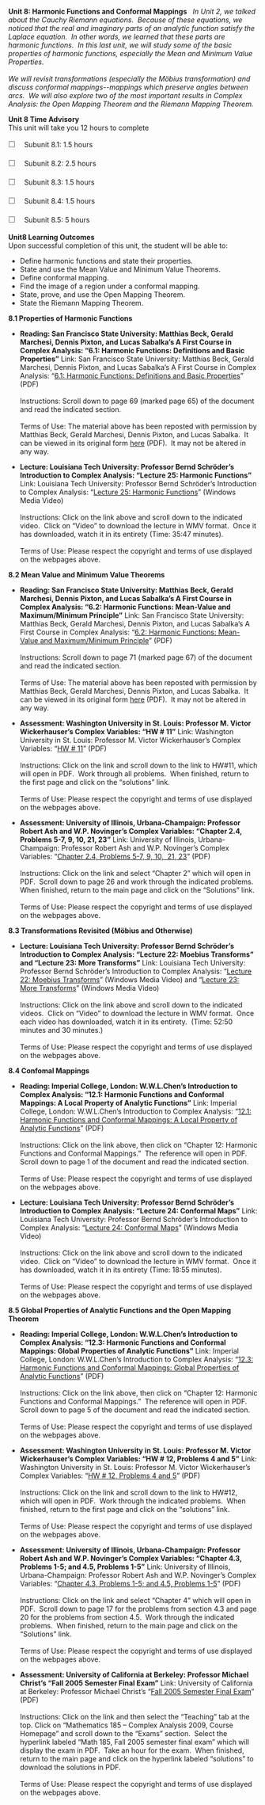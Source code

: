 **Unit 8: Harmonic Functions and Conformal Mappings** <span
id="8"></span> 
*In Unit 2, we talked about the Cauchy Riemann equations.  Because of
these equations, we noticed that the real and imaginary parts of an
analytic function satisfy the Laplace equation.  In other words, we
learned that these parts are harmonic functions.  In this last unit, we
will study some of the basic properties of harmonic functions,
especially the Mean and Minimum Value Properties.  
              
 We will revisit transformations (especially the Möbius transformation)
and discuss conformal mappings--mappings which preserve angles between
arcs.  We will also explore two of the most important results in Complex
Analysis: the Open Mapping Theorem and the Riemann Mapping Theorem.*

**Unit 8 Time Advisory**  
This unit will take you 12 hours to complete  
  
 <span
style="color: rgb(85, 85, 85); font-family: 'Myriad Pro', 'Gill Sans', 'Gill Sans MT', Calibri, sans-serif; font-size: 16px; line-height: 24px; text-align: left; -webkit-text-size-adjust: none; ">☐
   </span>Subunit 8.1: 1.5 hours  
  
 <span
style="color: rgb(85, 85, 85); font-family: 'Myriad Pro', 'Gill Sans', 'Gill Sans MT', Calibri, sans-serif; font-size: 16px; line-height: 24px; text-align: left; -webkit-text-size-adjust: none; ">☐
   </span>Subunit 8.2: 2.5 hours  
  
 <span
style="color: rgb(85, 85, 85); font-family: 'Myriad Pro', 'Gill Sans', 'Gill Sans MT', Calibri, sans-serif; font-size: 16px; line-height: 24px; text-align: left; -webkit-text-size-adjust: none; ">☐
   </span>Subunit 8.3: 1.5 hours  
  
 <span
style="color: rgb(85, 85, 85); font-family: 'Myriad Pro', 'Gill Sans', 'Gill Sans MT', Calibri, sans-serif; font-size: 16px; line-height: 24px; text-align: left; -webkit-text-size-adjust: none; ">☐
   </span>Subunit 8.4: 1.5 hours  
  
 <span
style="color: rgb(85, 85, 85); font-family: 'Myriad Pro', 'Gill Sans', 'Gill Sans MT', Calibri, sans-serif; font-size: 16px; line-height: 24px; text-align: left; -webkit-text-size-adjust: none; ">☐
   </span>Subunit 8.5: 5 hours

**Unit8 Learning Outcomes**  
Upon successful completion of this unit, the student will be able to:  
-   Define harmonic functions and state their properties.
-   State and use the Mean Value and Minimum Value Theorems.
-   Define conformal mapping.
-   Find the image of a region under a conformal mapping.
-   State, prove, and use the Open Mapping Theorem.
-   State the Riemann Mapping Theorem.

**8.1 Properties of Harmonic Functions** <span id="8.1"></span> 
-   **Reading: San Francisco State University: Matthias Beck, Gerald
    Marchesi, Dennis Pixton, and Lucas Sabalka’s A First Course in
    Complex Analysis: “6.1: Harmonic Functions: Definitions and Basic
    Properties”**
    Link: San Francisco State University: Matthias Beck, Gerald
    Marchesi, Dennis Pixton, and Lucas Sabalka’s A First Course in
    Complex Analysis: “[6.1: Harmonic Functions: Definitions and Basic
    Properties](https://resources.saylor.org/wwwresources/archived/site/wp-content/uploads/2012/01/complex.pdf)”
    (PDF)  
        
     Instructions: Scroll down to page 69 (marked page 65) of the
    document and read the indicated section.   
        
     Terms of Use: The material above has been reposted with permission
    by Matthias Beck, Gerald Marchesi, Dennis Pixton, and Lucas Sabalka.
     It can be viewed in its original form
    [here](http://math.sfsu.edu/beck/complex.html) (PDF).  It may not be
    altered in any way.

-   **Lecture: Louisiana Tech University: Professor Bernd Schröder’s
    Introduction to Complex Analysis: “Lecture 25: Harmonic Functions”**
    Link: Louisiana Tech University: Professor Bernd Schröder’s
    Introduction to Complex Analysis: “[Lecture 25: Harmonic
    Functions](http://www2.latech.edu/~schroder/comp_var_videos.htm)”
    (Windows Media Video)  
        
     Instructions: Click on the link above and scroll down to the
    indicated video.  Click on “Video” to download the lecture in WMV
    format.  Once it has downloaded, watch it in its entirety (Time:
    35:47 minutes).  
        
     Terms of Use: Please respect the copyright and terms of use
    displayed on the webpages above.

**8.2 Mean Value and Minimum Value Theorems** <span id="8.2"></span> 
-   **Reading: San Francisco State University: Matthias Beck, Gerald
    Marchesi, Dennis Pixton, and Lucas Sabalka’s A First Course in
    Complex Analysis: “6.2: Harmonic Functions: Mean-Value and
    Maximum/Minimum Principle”**
    Link: San Francisco State University: Matthias Beck, Gerald
    Marchesi, Dennis Pixton, and Lucas Sabalka’s A First Course in
    Complex Analysis: “[6.2: Harmonic Functions: Mean-Value and
    Maximum/Minimum
    Principle](https://resources.saylor.org/wwwresources/archived/site/wp-content/uploads/2012/01/complex.pdf)”
    (PDF)  
        
     Instructions: Scroll down to page 71 (marked page 67) of the
    document and read the indicated section.   
        
     Terms of Use: The material above has been reposted with permission
    by Matthias Beck, Gerald Marchesi, Dennis Pixton, and Lucas Sabalka.
     It can be viewed in its original form
    [here](http://math.sfsu.edu/beck/complex.html) (PDF).  It may not be
    altered in any way.

-   **Assessment: Washington University in St. Louis: Professor M.
    Victor Wickerhauser’s Complex Variables: “HW \# 11”**
    Link: Washington University in St. Louis: Professor M. Victor
    Wickerhauser’s Complex Variables: “[HW \#
    11](http://www.math.wustl.edu/~victor/classes/ma416/)” (PDF)  
        
     Instructions: Click on the link and scroll down to the link to
    HW\#11, which will open in PDF.  Work through all problems.  When
    finished, return to the first page and click on the “solutions”
    link.   
        
     Terms of Use: Please respect the copyright and terms of use
    displayed on the webpages above.

-   **Assessment: University of Illinois, Urbana-Champaign: Professor
    Robert Ash and W.P. Novinger’s Complex Variables: “Chapter 2.4,
    Problems 5-7, 9, 10, 21, 23”**
    Link: University of Illinois, Urbana-Champaign: Professor Robert Ash
    and W.P. Novinger’s Complex Variables: “[Chapter 2.4, Problems 5-7,
    9, 10,  21, 23](http://www.math.uiuc.edu/~r-ash/CV.html)” (PDF)  
        
     Instructions: Click on the link and select “Chapter 2” which will
    open in PDF.  Scroll down to page 26 and work through the indicated
    problems.  When finished, return to the main page and click on the
    “Solutions” link.   
        
     Terms of Use: Please respect the copyright and terms of use
    displayed on the webpages above.

**8.3 Transformations Revisited (Möbius and Otherwise)** <span
id="8.3"></span> 
-   **Lecture: Louisiana Tech University: Professor Bernd Schröder’s
    Introduction to Complex Analysis: “Lecture 22: Moebius Transforms”
    and “Lecture 23: More Transforms”**
    Link: Louisiana Tech University: Professor Bernd Schröder’s
    Introduction to Complex Analysis: “[Lecture 22: Moebius
    Transforms](http://www2.latech.edu/~schroder/comp_var_videos.htm)”
    (Windows Media Video) and “[Lecture 23: More
    Transforms](http://www2.latech.edu/~schroder/comp_var_videos.htm)”
    (Windows Media Video)  
        
     Instructions: Click on the link above and scroll down to the
    indicated videos.  Click on “Video” to download the lecture in WMV
    format.  Once each video has downloaded, watch it in its entirety. 
    (Time: 52:50 minutes and 30 minutes.)  
        
     Terms of Use: Please respect the copyright and terms of use
    displayed on the webpages above.

**8.4 Confomal Mappings** <span id="8.4"></span> 
-   **Reading: Imperial College, London: W.W.L.Chen’s Introduction to
    Complex Analysis: “12.1: Harmonic Functions and Conformal Mappings:
    A Local Property of Analytic Functions”**
    Link: Imperial College, London: W.W.L.Chen’s Introduction to Complex
    Analysis: “[12.1: Harmonic Functions and Conformal Mappings: A Local
    Property of Analytic
    Functions](http://rutherglen.science.mq.edu.au/wchen/lnicafolder/lnica.html)”
    (PDF)  
        
     Instructions: Click on the link above, then click on “Chapter 12:
    Harmonic Functions and Conformal Mappings.”  The reference will open
    in PDF.  Scroll down to page 1 of the document and read the
    indicated section.   
        
     Terms of Use: Please respect the copyright and terms of use
    displayed on the webpages above.

-   **Lecture: Louisiana Tech University: Professor Bernd Schröder’s
    Introduction to Complex Analysis: “Lecture 24: Conformal Maps”**
    Link: Louisiana Tech University: Professor Bernd Schröder’s
    Introduction to Complex Analysis: “[Lecture 24: Conformal
    Maps](http://www2.latech.edu/~schroder/comp_var_videos.htm)”
    (Windows Media Video)  
        
     Instructions: Click on the link above and scroll down to the
    indicated video.  Click on “Video” to download the lecture in WMV
    format.  Once it has downloaded, watch it in its entirety (Time:
    18:55 minutes).  
        
     Terms of Use: Please respect the copyright and terms of use
    displayed on the webpages above.

**8.5 Global Properties of Analytic Functions and the Open Mapping
Theorem** <span id="8.5"></span> 
-   **Reading: Imperial College, London: W.W.L.Chen’s Introduction to
    Complex Analysis: “12.3: Harmonic Functions and Conformal Mappings:
    Global Properties of Analytic Functions”**
    Link: Imperial College, London: W.W.L.Chen’s Introduction to Complex
    Analysis: “[12.3: Harmonic Functions and Conformal Mappings: Global
    Properties of Analytic
    Functions](http://rutherglen.science.mq.edu.au/wchen/lnicafolder/lnica.html)”
    (PDF)  
        
     Instructions: Click on the link above, then click on “Chapter 12:
    Harmonic Functions and Conformal Mappings.”  The reference will open
    in PDF.  Scroll down to page 5 of the document and read the
    indicated section.   
        
     Terms of Use: Please respect the copyright and terms of use
    displayed on the webpages above.

-   **Assessment: Washington University in St. Louis: Professor M.
    Victor Wickerhauser’s Complex Variables: “HW \# 12, Problems 4 and
    5”**
    Link: Washington University in St. Louis: Professor M. Victor
    Wickerhauser’s Complex Variables: “[HW \# 12, Problems 4 and
    5](http://www.math.wustl.edu/~victor/classes/ma416/)” (PDF)  
        
     Instructions: Click on the link and scroll down to the link to
    HW\#12, which will open in PDF.  Work through the indicated
    problems.  When finished, return to the first page and click on the
    “solutions” link.   
        
     Terms of Use: Please respect the copyright and terms of use
    displayed on the webpages above.

-   **Assessment: University of Illinois, Urbana-Champaign: Professor
    Robert Ash and W.P. Novinger’s Complex Variables: “Chapter 4.3,
    Problems 1-5; and 4.5, Problems 1-5”**
    Link: University of Illinois, Urbana-Champaign: Professor Robert Ash
    and W.P. Novinger’s Complex Variables: “[Chapter 4.3, Problems 1-5;
    and 4.5, Problems 1-5](http://www.math.uiuc.edu/~r-ash/CV.html)”
    (PDF)  
        
     Instructions: Click on the link and select “Chapter 4” which will
    open in PDF.  Scroll down to page 17 for the problems from section
    4.3 and page 20 for the problems from section 4.5.  Work through the
    indicated problems.  When finished, return to the main page and
    click on the “Solutions” link.   
        
     Terms of Use: Please respect the copyright and terms of use
    displayed on the webpages above.

-   **Assessment: University of California at Berkeley: Professor
    Michael Christ’s “Fall 2005 Semester Final Exam”**
    Link: University of California at Berkeley: Professor Michael
    Christ’s “[Fall 2005 Semester Final
    Exam](http://math.berkeley.edu/~mchrist/)” (PDF)  
        
     Instructions: Click on the link and then select the “Teaching” tab
    at the top. Click on “Mathematics 185 – Complex Analysis 2009,
    Course Homepage” and scroll down to the “Exams” section.  Select the
    hyperlink labeled “Math 185, Fall 2005 semester final exam” which
    will display the exam in PDF.  Take an hour for the exam.  When
    finished, return to the main page and click on the hyperlink labeled
    “solutions” to download the solutions in PDF.  
        
     Terms of Use: Please respect the copyright and terms of use
    displayed on the webpages above.


